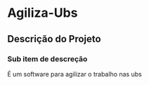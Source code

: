 # Agiliza-Ubs

## Descrição do Projeto

### Sub item de descreção

É um software para agilizar o trabalho nas ubs

